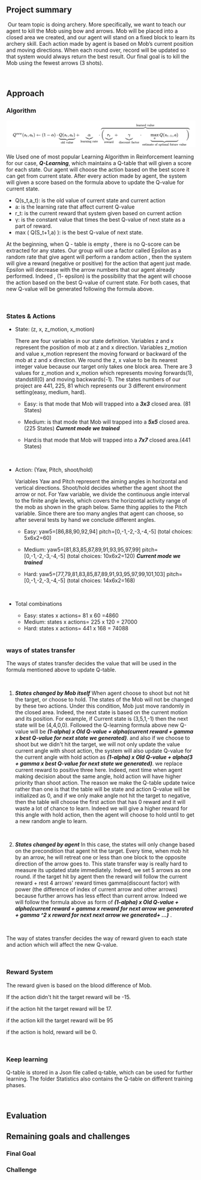 ## Project summary

​		Our team topic is doing archery. More specifically, we want to teach our agent to kill the Mob using bow and arrows. Mob will be placed into a closed area  we created, and our agent will stand on a fixed block to learn its archery skill.  Each action made by agent is based on Mob’s current position and moving directions. When each round over, record will be updated so that system would always return the best result. Our final goal is to kill the Mob using the fewest arrows (3 shots). 

<br/>

## Approach

### Algorithm

<img src="images/formula1.png">

We Used one of most popular Learning Algorithm in Reinforcement learning for our case, ***Q-Learning***, which maintains a Q-table that will given a score for each state. Our agent  will choose the action based on the best score it can get from current state. After every action made by agent, the system will given a score based on  the formula above to update the Q-value for current state. 

- Q(s_t,a_t): is the old value of current state and current action
- a: is the learning rate that affect current Q-value
- r_t: is the current reward that system given based on current action
-   γ: is the constant value that times the best Q-value of next state as a part of reward.
- max ( Q(S_t+1,a) ): is the best Q-value of next state. 



At the beginning,  when Q - table is empty , there is no Q-score can be extracted for any states. Our group will use a factor called Epsilon as a random rate that give agent will perform a random action , then the system will give a reward (negative or positive) for the action that agent just made. Epsilon will decrease with the arrow numbers that our agent already performed. Indeed , (1- epsilon) is the possibility that the agent will choose the action based on the best Q-value of current state. For both cases, that new Q-value will be generated following the formula above.

<br />


### States & Actions

* State: (z, x, z_motion, x_motion)

  There are four variables in our state definition. Variables z and x represent the position of mob at z and x direction. Variables z_motion and value x_motion represent the moving forward or backward of the mob at z and x direction. We round the z, x value to be its nearest integer value because our target only takes one block area. There are 3 values for z_motion and x_motion which represents moving forwards(1), standstill(0) and moving backwards(-1). The states numbers of our project are 441, 225, 81 which represents our 3 different environment setting(easy, medium, hard).  

  

  - Easy: is that mode that Mob will trapped into a ***3x3*** closed area. (81 States)

  - Medium: is that mode that Mob will trapped into a ***5x5*** closed area.(225 States) ***Current mode we trained***

  - Hard:is that mode that Mob will trapped into a ***7x7*** closed area.(441 States)
  
  <br />

* Action: (Yaw, Pitch, shoot/hold)

  Variables Yaw and Pitch represent the aiming angles in horizontal and vertical directions. Shoot/hold decides whether the agent shoot the arrow or not. For Yaw variable, we divide the continuous angle interval to the finite angle levels, which covers the horizontal activity range of the mob as shown in the graph below. Same thing applies to the Pitch variable. Since there are too many angles that agent can choose, so after several tests by hand we conclude different angles.
  
  
  

  - Easy: yaw5=[86,88,90,92,94]     pitch=[0,-1,-2,-3,-4,-5]     (total choices: 5x6x2=60)

  - Medium:  yaw5=[81,83,85,87,89,91,93,95,97,99] pitch=[0,-1,-2,-3,-4,-5] (total choices: 10x6x2=120) ***Current mode we trained***

  - Hard: yaw5=[77,79,81,83,85,87,89,91,93,95,97,99,101,103] pitch=[0,-1,-2,-3,-4,-5] (total choices: 14x6x2=168)

  <br />
    

* Total combinations
  - Easy: states x actions= 81 x 60 =4860
  - Medium: states x actions= 225 x 120 = 27000
  - Hard: states x actions= 441 x 168 = 74088
  
  <br />

### ways of states transfer

The ways of states transfer decides the value that will be used in the formula mentioned above to update Q-table.

<br />

1. ***States changed by Mob itself***
   When agent choose to shoot but not hit the target, or choose to hold. The states of the Mob will not be changed  by these two actions. Under this condition, Mob just move randomly in the closed area. Indeed, the next state is based on the current motion and its position. For example, if Current state is (3,5,1,-1) then the next state will be (4,4,0,0). Followed the Q-learning formula above new Q-value will be  ***(1-alpha) x Old Q-value + alpha(current reward + gamma x best Q-value for next state we generated)***. and also if we choose to shoot but we didn't hit the target, we will not only update the value current angle with shoot action, the system will also update Q-value for the current angle with hold action as  ***(1-alpha) x Old Q-value + alpha(3 + gamma x best Q-value for next state we generated)***. we replace current reward to positive three here. Indeed, next time when agent making decision about the same angle, hold action will have higher priority than shoot action. The reason we make the Q-table update twice rather than one is that the table will be state and action Q-value will be initialized as 0, and if we only make angle not hit the target to negative, then the table will choose the first action that has 0 reward and it will waste a lot of chance to learn. Indeed we will give a higher reward for this angle with hold action, then the agent will choose to hold until to get a new random angle to learn.
   
   <br />
   

2. ***States changed by agent***
   In this case, the states will only change based on the precondition that agent hit the target. Every time, when mob hit by an arrow, he will retreat one or less than one block to the opposite direction of the arrow goes to. This state transfer way is really hard to measure its updated state immediately. Indeed, we set 5 arrows as one round.  if the target hit by agent then the reward will follow the current reward + rest 4 arrows' reward  times gamma(discount factor) with power (the difference of index of current arrow and other arrows)  because further arrows has less effect than current arrow. Indeed we will follow the formula above as form of ***(1-alpha) x Old Q-value + alpha(current reward + gamma x reward for next arrow we generated + gamma ^2 x reward for next  next arrow we generated+ ...)*** .

   
<br />

The way of states transfer decides the way of reward given to each state and action which will affect the new Q-value.

<br />


### Reward System

The reward given is based on the blood difference of Mob. 

If the action didn't hit the target reward will be -15.

if the action hit the target reward will be 17.

if the action kill the target reward will be 95

if the action is hold, reward will be 0.

<br />


### Keep learning

Q-table is stored in a Json file called q-table, which can be used for further learning. The folder Statistics also contains the Q-table on different training phases.

<br />



## Evaluation

## Remaining goals and challenges

### Final Goal

### Challenge



